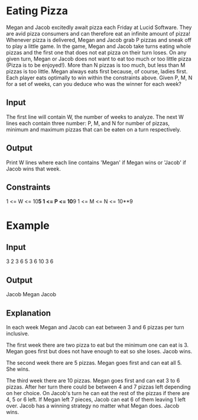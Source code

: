 # Eating Pizza

Megan and Jacob excitedly await pizza each Friday at Lucid Software. They are avid pizza consumers and can therefore eat an infinite amount of pizza! Whenever pizza is delivered, Megan and Jacob grab P pizzas and sneak off to play a little game. In the game, Megan and Jacob take turns eating whole pizzas and the first one that does not eat pizza on their turn loses. On any given turn, Megan or Jacob does not want to eat too much or too little pizza (Pizza is to be enjoyed!). More than N pizzas is too much, but less than M pizzas is too little. Megan always eats first because, of course, ladies first. Each player eats optimally to win within the constraints above. Given P, M, N for a set of weeks, can you deduce who was the winner for each week?

## Input

The first line will contain W, the number of weeks to analyze.
The next W lines each contain three number: P, M, and N for number of pizzas, minimum and maximum pizzas that can be eaten on a turn respectively.

## Output

Print W lines where each line contains 'Megan' if Megan wins or 'Jacob' if Jacob wins that week.

## Constraints

1 <= W <= 10**5
1 <= P <= 10**9
1 <= M <= N <= 10**9

# Example

## Input

3
2 3 6
5 3 6
10 3 6

## Output

Jacob
Megan
Jacob

## Explanation

In each week Megan and Jacob can eat between 3 and 6 pizzas per turn inclusive.

The first week there are two pizza to eat but the minimum one can eat is 3. Megan goes first but does not have enough to eat so she loses. Jacob wins.

The second week there are 5 pizzas. Megan goes first and can eat all 5. She wins.

The third week there are 10 pizzas. Megan goes first and can eat 3 to 6 pizzas. After her turn there could be between 4 and 7 pizzas left depending on her choice. On Jacob's turn he can eat the rest of the pizzas if there are 4, 5 or 6 left. If Megan left 7 pieces, Jacob can eat 6 of them leaving 1 left over. Jacob has a winning strategy no matter what Megan does. Jacob wins.
